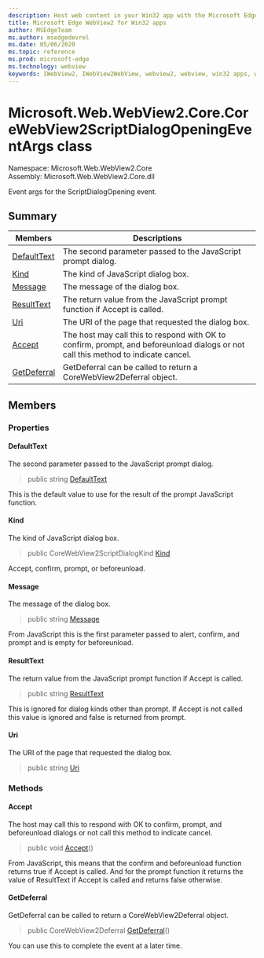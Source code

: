 ```yaml
---
description: Host web content in your Win32 app with the Microsoft Edge WebView2 control
title: Microsoft Edge WebView2 for Win32 apps
author: MSEdgeTeam
ms.author: msedgedevrel
ms.date: 05/06/2020
ms.topic: reference
ms.prod: microsoft-edge
ms.technology: webview
keywords: IWebView2, IWebView2WebView, webview2, webview, win32 apps, win32, edge, ICoreWebView2, ICoreWebView2Controller, browser control, edge html
---
```


# Microsoft.Web.WebView2.Core.CoreWebView2ScriptDialogOpeningEventArgs class 

Namespace: Microsoft.Web.WebView2.Core\
Assembly: Microsoft.Web.WebView2.Core.dll

Event args for the ScriptDialogOpening event.

## Summary

 Members                        | Descriptions
--------------------------------|---------------------------------------------
[DefaultText](#defaulttext) | The second parameter passed to the JavaScript prompt dialog.
[Kind](#kind) | The kind of JavaScript dialog box.
[Message](#message) | The message of the dialog box.
[ResultText](#resulttext) | The return value from the JavaScript prompt function if Accept is called.
[Uri](#uri) | The URI of the page that requested the dialog box.
[Accept](#accept) | The host may call this to respond with OK to confirm, prompt, and beforeunload dialogs or not call this method to indicate cancel.
[GetDeferral](#getdeferral) | GetDeferral can be called to return a CoreWebView2Deferral object.

## Members

### Properties

#### DefaultText 

The second parameter passed to the JavaScript prompt dialog.

> public string [DefaultText](#defaulttext)

This is the default value to use for the result of the prompt JavaScript function.

#### Kind 

The kind of JavaScript dialog box.

> public CoreWebView2ScriptDialogKind [Kind](#kind)

Accept, confirm, prompt, or beforeunload.

#### Message 

The message of the dialog box.

> public string [Message](#message)

From JavaScript this is the first parameter passed to alert, confirm, and prompt and is empty for beforeunload.

#### ResultText 

The return value from the JavaScript prompt function if Accept is called.

> public string [ResultText](#resulttext)

This is ignored for dialog kinds other than prompt. If Accept is not called this value is ignored and false is returned from prompt.

#### Uri 

The URI of the page that requested the dialog box.

> public string [Uri](#uri)

### Methods

#### Accept 

The host may call this to respond with OK to confirm, prompt, and beforeunload dialogs or not call this method to indicate cancel.

> public void [Accept](#accept)()

From JavaScript, this means that the confirm and beforeunload function returns true if Accept is called. And for the prompt function it returns the value of ResultText if Accept is called and returns false otherwise.

#### GetDeferral 

GetDeferral can be called to return a CoreWebView2Deferral object.

> public CoreWebView2Deferral [GetDeferral](#getdeferral)()

You can use this to complete the event at a later time.

